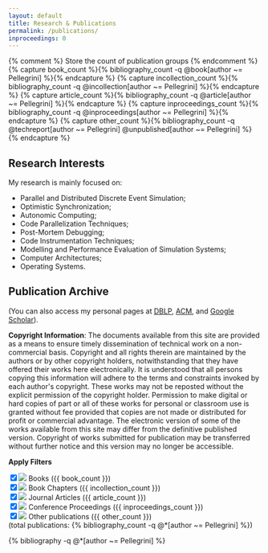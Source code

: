 ```yaml
---
layout: default
title: Research & Publications
permalink: /publications/
inproceedings: 0
---
```



{% comment %} Store the count of publication groups {% endcomment %}
{% capture book_count %}{% bibliography_count -q @book[author ~= Pellegrini] %}{% endcapture %}
{% capture incollection_count %}{% bibliography_count -q @incollection[author ~= Pellegrini] %}{% endcapture %}
{% capture article_count %}{% bibliography_count -q @article[author ~= Pellegrini] %}{% endcapture %}
{% capture inproceedings_count %}{% bibliography_count -q @inproceedings[author ~= Pellegrini] %}{% endcapture %}
{% capture other_count %}{% bibliography_count -q @techreport[author ~= Pellegrini] @unpublished[author ~= Pellegrini] %}{% endcapture %}


Research Interests
------------------

My research is mainly focused on:

* Parallel and Distributed Discrete Event Simulation;
* Optimistic Synchronization;
* Autonomic Computing;
* Code Parallelization Techniques;
* Post-Mortem Debugging;
* Code Instrumentation Techniques;
* Modelling and Performance Evaluation of Simulation Systems;
* Computer Architectures;
* Operating Systems.

Publication Archive
-------------------
(You can also access my personal pages at
[DBLP](http://dblp.uni-trier.de/pers/hd/p/Pellegrini_0001:Alessandro),
[ACM](http://dl.acm.org/author_page.cfm?id=81440592391), and
[Google Scholar](http://scholar.google.it/citations?user=lrxSz_0AAAAJ)).


**Copyright Information**:
The documents available from this site are provided as a means to ensure timely dissemination of technical
work on a non-commercial basis. Copyright and all rights therein are maintained by the authors or by other
copyright holders, notwithstanding that they have offered their works here electronically. It is understood
that all persons copying this information will adhere to the terms and constraints invoked by each author's
copyright. These works may not be reposted without the explicit permission of the copyright holder.
Permission to make digital or hard copies of part or all of these works for personal or classroom use is
granted without fee provided that copies are not made or distributed for profit or commercial advantage.
The electronic version of some of the works available from this site may differ from the definitive published
version. Copyright of works submitted for publication may be transferred without further notice and this
version may no longer be accessible.


**Apply Filters**

<label><input type="checkbox" class="filled-in" onClick="toggle('book')" checked/><span><img src="{{ site.url }}/images/book-box.png"/> Books ({{ book_count }})</span></label><br/>
<label><input type="checkbox" class="filled-in" onClick="toggle('incollection')" checked/><span><img src="{{ site.url }}/images/incollection-box.png"/> Book Chapters ({{ incollection_count }})</span></label><br/>
<label><input type="checkbox" class="filled-in" onClick="toggle('article')" checked/><span><img src="{{ site.url }}/images/article-box.png"/> Journal Articles ({{ article_count }})</span></label><br/>
<label><input type="checkbox" class="filled-in" onClick="toggle('inproceedings')" checked/><span><img src="{{ site.url }}/images/inproceedings-box.png"/> Conference Proceedings ({{ inproceedings_count }})</span></label><br/>
<label><input type="checkbox" class="filled-in" onClick="toggle('other')" checked/><span><img src="{{ site.url }}/images/informal-box.png"/> Other publications ({{ other_count }})</span></label><br/>
(total publications: {% bibliography_count -q @*[author ~= Pellegrini] %})

{% bibliography -q @*[author ~= Pellegrini] %}
